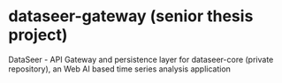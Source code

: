 # dataseer-gateway (senior thesis project)
DataSeer - API Gateway and persistence layer for dataseer-core (private repository), an Web AI based time series analysis application
